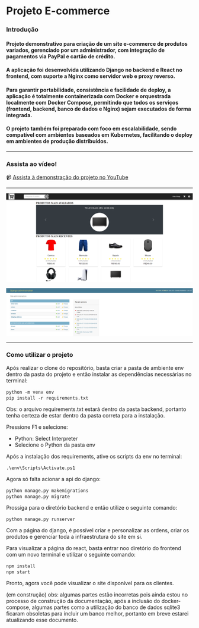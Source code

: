 # Projeto E-commerce

### Introdução

#### Projeto demonstrativo para criação de um site e-commerce de produtos variados, gerenciado por um administrador, com integração de pagamentos via PayPal e cartão de crédito.

#### A aplicação foi desenvolvida utilizando Django no backend e React no frontend, com suporte a Nginx como servidor web e proxy reverso.

#### Para garantir portabilidade, consistência e facilidade de deploy, a aplicação é totalmente containerizada com Docker e orquestrada localmente com Docker Compose, permitindo que todos os serviços (frontend, backend, banco de dados e Nginx) sejam executados de forma integrada.

#### O projeto também foi preparado com foco em escalabilidade, sendo compatível com ambientes baseados em Kubernetes, facilitando o deploy em ambientes de produção distribuídos.

---

### Assista ao vídeo!

📹 [Assista à demonstração do projeto no YouTube](https://youtu.be/OUWk_U099fo?si=CfnlAUHeuvFfw_5F)


---


<p align="center">
  <img src="ecommerce.PNG" alt="react" />
</p>



<p align="center">
  <img src="django.PNG" alt="django" />
</p>

---

### Como utilizar o projeto

Após realizar o clone do repositório, basta criar a pasta de ambiente env dentro da pasta do projeto e então instalar as dependências necessárias no terminal:
```
python -m venv env
pip install -r requirements.txt
```
Obs: o arquivo requirements.txt estará dentro da pasta backend, portanto tenha certeza de estar dentro da pasta correta para a instalação.

Pressione F1 e selecione:
- Python: Select Interpreter
- Selecione o Python da pasta env

Após a instalação dos requirements, ative os scripts da env no terminal:
```
.\env\Scripts\Activate.ps1
```

Agora só falta acionar a api do django:
```
python manage.py makemigrations
python manage.py migrate
```

Prossiga para o diretório backend e então utilize o seguinte comando:
```
python manage.py runserver
```

Com a página do django, é possível criar e personalizar as ordens, criar os produtos e gerenciar toda a infraestrutura do site em si.

Para visualizar a página do react, basta entrar noo diretório do frontend com um novo terminal e utilizar o seguinte comando:
```
npm install
npm start
```

Pronto, agora você pode visualizar o site disponível para os clientes.

(em construção)
obs: algumas partes estão incorretas pois ainda estou no processo de construção da documentação, após a inclusão do docker-compose, algumas partes como a utilização do banco de dados sqlite3 ficaram obsoletas para incluir um banco melhor, portanto em breve estarei atualizando esse documento.

